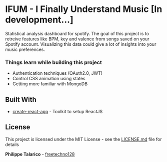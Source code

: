 # IFUM - I Finally Understand Music [In development...]

Statistical analysis dashboard for spotify. The goal of this project is to retreive features like BPM, key and valence from songs saved on your Spotify account. Visualizing this data could give a lot of insights into your music preferences.


### Things learn while building this project
* Authentication techniques (OAuth2.0, JWT)
* Control CSS animation using states
* Getting more familiar with MongoDB


## Built With

* [create-react-app](https://github.com/facebook/create-react-app) - Toolkit to setup ReactJS


## License

This project is licensed under the MIT License - see the [LICENSE.md](LICENSE.md) file for details

**Philippe Talarico** - [freetechno128](https://github.com/freetechno128)


